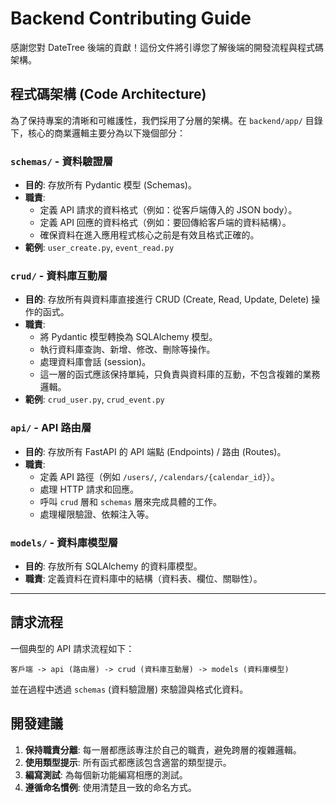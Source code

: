 # Backend Contributing Guide

感謝您對 DateTree 後端的貢獻！這份文件將引導您了解後端的開發流程與程式碼架構。

## 程式碼架構 (Code Architecture)

為了保持專案的清晰和可維護性，我們採用了分層的架構。在 `backend/app/` 目錄下，核心的商業邏輯主要分為以下幾個部分：

### `schemas/` - 資料驗證層

* **目的**: 存放所有 Pydantic 模型 (Schemas)。
* **職責**:
  * 定義 API 請求的資料格式（例如：從客戶端傳入的 JSON body）。
  * 定義 API 回應的資料格式（例如：要回傳給客戶端的資料結構）。
  * 確保資料在進入應用程式核心之前是有效且格式正確的。
* **範例**: `user_create.py`, `event_read.py`

### `crud/` - 資料庫互動層

* **目的**: 存放所有與資料庫直接進行 CRUD (Create, Read, Update, Delete) 操作的函式。
* **職責**:
  * 將 Pydantic 模型轉換為 SQLAlchemy 模型。
  * 執行資料庫查詢、新增、修改、刪除等操作。
  * 處理資料庫會話 (session)。
  * 這一層的函式應該保持單純，只負責與資料庫的互動，不包含複雜的業務邏輯。
* **範例**: `crud_user.py`, `crud_event.py`

### `api/` - API 路由層

* **目的**: 存放所有 FastAPI 的 API 端點 (Endpoints) / 路由 (Routes)。
* **職責**:
  * 定義 API 路徑（例如 `/users/`, `/calendars/{calendar_id}`）。
  * 處理 HTTP 請求和回應。
  * 呼叫 `crud` 層和 `schemas` 層來完成具體的工作。
  * 處理權限驗證、依賴注入等。

### `models/` - 資料庫模型層

* **目的**: 存放所有 SQLAlchemy 的資料庫模型。
* **職責**: 定義資料在資料庫中的結構（資料表、欄位、關聯性）。

---

## 請求流程

一個典型的 API 請求流程如下：

```
客戶端 -> api (路由層) -> crud (資料庫互動層) -> models (資料庫模型)
```

並在過程中透過 `schemas` (資料驗證層) 來驗證與格式化資料。

## 開發建議

1. **保持職責分離**: 每一層都應該專注於自己的職責，避免跨層的複雜邏輯。
2. **使用類型提示**: 所有函式都應該包含適當的類型提示。
3. **編寫測試**: 為每個新功能編寫相應的測試。
4. **遵循命名慣例**: 使用清楚且一致的命名方式。
